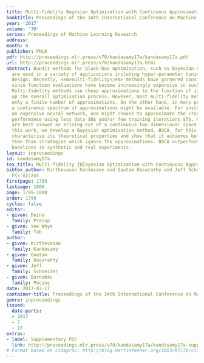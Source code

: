 ```yaml
---
title: Multi-fidelity Bayesian Optimisation with Continuous Approximations
booktitle: Proceedings of the 34th International Conference on Machine Learning
year: '2017'
volume: '70'
series: Proceedings of Machine Learning Research
address: 
month: 0
publisher: PMLR
pdf: http://proceedings.mlr.press/v70/kandasamy17a/kandasamy17a.pdf
url: http://proceedings.mlr.press/v70/kandasamy17a.html
abstract: Bandit methods for black-box optimisation, such as Bayesian optimisation,
  are used in a variety of applications including hyper-parameter tuning and experiment
  design. Recently, <em>multi-fidelity</em> methods have garnered considerable attention
  since function evaluations have become increasingly expensive in such applications.
  Multi-fidelity methods use cheap approximations to the function of interest to speed
  up the overall optimisation process. However, most multi-fidelity methods assume
  only a finite number of approximations. On the other hand, in many practical applications,
  a continuous spectrum of approximations might be available. For instance, when tuning
  an expensive neural network, one might choose to approximate the cross validation
  performance using less data $N$ and/or few training iterations $T$. Here, the approximations
  are best viewed as arising out of a continuous two dimensional space $(N,T)$. In
  this work, we develop a Bayesian optimisation method, BOCA, for this setting. We
  characterise its theoretical properties and show that it achieves better regret
  than than strategies which ignore the approximations. BOCA outperforms several other
  baselines in synthetic and real experiments.
layout: inproceedings
id: kandasamy17a
tex_title: Multi-fidelity {B}ayesian Optimisation with Continuous Approximations
bibtex_author: Kirthevasan Kandasamy and Gautam Dasarathy and Jeff Schneider and Barnab{\'a}s
  P{\'o}czos
firstpage: 1799
lastpage: 1808
page: 1799-1808
order: 1799
cycles: false
editor:
- given: Doina
  family: Precup
- given: Yee Whye
  family: Teh
author:
- given: Kirthevasan
  family: Kandasamy
- given: Gautam
  family: Dasarathy
- given: Jeff
  family: Schneider
- given: Barnabás
  family: Póczos
date: 2017-07-17
container-title: Proceedings of the 34th International Conference on Machine Learning
genre: inproceedings
issued:
  date-parts:
  - 2017
  - 7
  - 17
extras:
- label: Supplementary PDF
  link: http://proceedings.mlr.press/v70/kandasamy17a/kandasamy17a-supp.pdf
# Format based on citeproc: http://blog.martinfenner.org/2013/07/30/citeproc-yaml-for-bibliographies/
---
```

